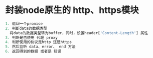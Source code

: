 # 封装node原生的 http、https模块
```javascript
1. 返回一个promise
2. 判断data的数据类型
  将data的数据类型转为buffer，同时，设置header['Content-Length'] 属性
3. 判断是否使用 代理 proxy
4. 判断使用的协议是http 还是https
5. 然后监听 data、error、 end 方法
6. 返回得到的数据 或者是 错误
```
